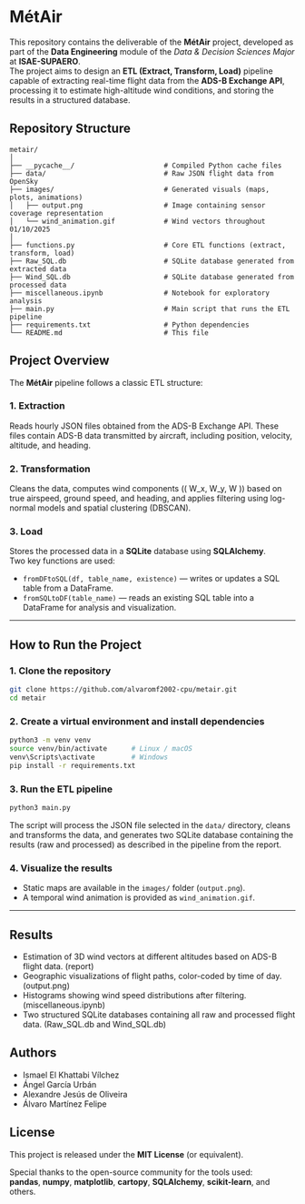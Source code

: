 # MétAir

This repository contains the deliverable of the **MétAir** project, developed as part of the **Data Engineering** module of the *Data & Decision Sciences Major* at **ISAE-SUPAERO**.  
The project aims to design an **ETL (Extract, Transform, Load)** pipeline capable of extracting real-time flight data from the **ADS-B Exchange API**, processing it to estimate high-altitude wind conditions, and storing the results in a structured database.


## Repository Structure

```
metair/
│
├── __pycache__/                      # Compiled Python cache files
├── data/                             # Raw JSON flight data from OpenSky
├── images/                           # Generated visuals (maps, plots, animations)
│   ├── output.png                    # Image containing sensor coverage representation
│   └── wind_animation.gif            # Wind vectors throughout 01/10/2025
│
├── functions.py                      # Core ETL functions (extract, transform, load)
├── Raw_SQL.db                        # SQLite database generated from extracted data
├── Wind_SQL.db                       # SQLite database generated from processed data
├── miscellaneous.ipynb               # Notebook for exploratory analysis
├── main.py                           # Main script that runs the ETL pipeline
├── requirements.txt                  # Python dependencies
└── README.md                         # This file
```


## Project Overview

The **MétAir** pipeline follows a classic ETL structure:

### 1. Extraction  
Reads hourly JSON files obtained from the ADS-B Exchange API. These files contain ADS-B data transmitted by aircraft, including position, velocity, altitude, and heading.

### 2. Transformation  
Cleans the data, computes wind components (\( W_x, W_y, W \)) based on true airspeed, ground speed, and heading, and applies filtering using log-normal models and spatial clustering (DBSCAN).

### 3. Load  
Stores the processed data in a **SQLite** database using **SQLAlchemy**.  
Two key functions are used:

- `fromDFtoSQL(df, table_name, existence)` — writes or updates a SQL table from a DataFrame.  
- `fromSQLtoDF(table_name)` — reads an existing SQL table into a DataFrame for analysis and visualization.

---

## How to Run the Project

### 1. Clone the repository

```bash
git clone https://github.com/alvaromf2002-cpu/metair.git
cd metair
```

### 2. Create a virtual environment and install dependencies

```bash
python3 -m venv venv
source venv/bin/activate      # Linux / macOS
venv\Scripts\activate         # Windows
pip install -r requirements.txt
```

### 3. Run the ETL pipeline

```bash
python3 main.py 
```

The script will process the JSON file selected in the `data/` directory, cleans and transforms the data, and generates two SQLite database containing the results (raw and processed) as described in the pipeline from the report.

### 4. Visualize the results

- Static maps are available in the `images/` folder (`output.png`).
- A temporal wind animation is provided as `wind_animation.gif`.

---

## Results

- Estimation of 3D wind vectors at different altitudes based on ADS-B flight data. (report)
- Geographic visualizations of flight paths, color-coded by time of day. (output.png)
- Histograms showing wind speed distributions after filtering. (miscellaneous.ipynb)
- Two structured SQLite databases containing all raw and processed flight data. (Raw_SQL.db and Wind_SQL.db)



## Authors

- Ismael El Khattabi Vílchez  
- Ángel García Urbán  
- Alexandre Jesús de Oliveira  
- Álvaro Martínez Felipe  


## License

This project is released under the **MIT License** (or equivalent).  

Special thanks to the open-source community for the tools used:  
**pandas**, **numpy**, **matplotlib**, **cartopy**, **SQLAlchemy**, **scikit-learn**, and others.
